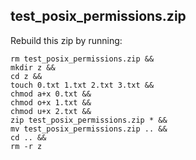 ## test\_posix\_permissions.zip
Rebuild this zip by running:
```
rm test_posix_permissions.zip &&
mkdir z &&
cd z &&
touch 0.txt 1.txt 2.txt 3.txt &&
chmod a+x 0.txt &&
chmod o+x 1.txt &&
chmod u+x 2.txt &&
zip test_posix_permissions.zip * &&
mv test_posix_permissions.zip .. &&
cd .. &&
rm -r z
```
